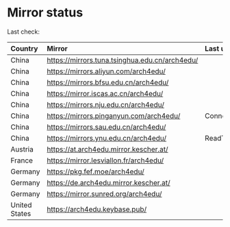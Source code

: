 <script src="./time.js"></script>
# Mirror status
Last check: <script type="text/javascript">localize(1672928319.48968);</script>

|Country|Mirror|Last update|
|:------|:-----|:----------|
|China|https://mirrors.tuna.tsinghua.edu.cn/arch4edu/|<script type="text/javascript">localize(1672900281);</script>|
|China|https://mirrors.aliyun.com/arch4edu/|<script type="text/javascript">localize(1672857180);</script>|
|China|https://mirrors.bfsu.edu.cn/arch4edu/|<script type="text/javascript">localize(1672900281);</script>|
|China|https://mirror.iscas.ac.cn/arch4edu/|<script type="text/javascript">localize(1672900281);</script>|
|China|https://mirrors.nju.edu.cn/arch4edu/|<script type="text/javascript">localize(1672813978);</script>|
|China|https://mirrors.pinganyun.com/arch4edu/|ConnectTimeout|
|China|https://mirrors.sau.edu.cn/arch4edu/|<script type="text/javascript">localize(1671258899);</script>|
|China|https://mirrors.ynu.edu.cn/arch4edu/|ReadTimeout|
|Austria|https://at.arch4edu.mirror.kescher.at/|<script type="text/javascript">localize(1672900281);</script>|
|France|https://mirror.lesviallon.fr/arch4edu/|<script type="text/javascript">localize(1672900281);</script>|
|Germany|https://pkg.fef.moe/arch4edu/|<script type="text/javascript">localize(1672900281);</script>|
|Germany|https://de.arch4edu.mirror.kescher.at/|<script type="text/javascript">localize(1672900281);</script>|
|Germany|https://mirror.sunred.org/arch4edu/|<script type="text/javascript">localize(1672900281);</script>|
|United States|https://arch4edu.keybase.pub/|<script type="text/javascript">localize(1672857180);</script>|

<script src="./tablefilter/tablefilter.js"></script>
<script src="./table.js"></script>